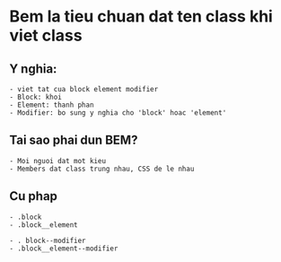 # Bem la tieu chuan dat ten class khi viet class

## Y nghia:
    - viet tat cua block element modifier
    - Block: khoi
    - Element: thanh phan
    - Modifier: bo sung y nghia cho 'block' hoac 'element'

## Tai sao phai dun BEM?
    - Moi nguoi dat mot kieu
    - Members dat class trung nhau, CSS de le nhau

## Cu phap
    - .block
    - .block__element

    - . block--modifier
    - .block__element--modifier
